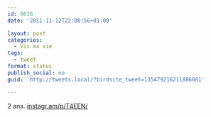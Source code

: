 ```yaml
---
id: 6616
date: '2011-11-12T22:08:56+01:00'

layout: post
categories:
  - Vis ma vie
tags:
  - tweet
format: status
publish_social: no
guid: 'http://tweets.local/?birdsite_tweet=135479216211886081'

---
```


2 ans. [instagr.am/p/T4EEN/](http://instagr.am/p/T4EEN/)